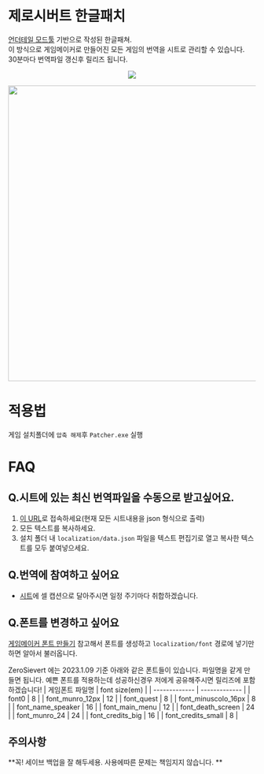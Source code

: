 # 제로시버트 한글패치
[언더테일 모드툴](https://github.com/krzys-h/UndertaleModTool) 기반으로 작성된 한글패쳐.  
이 방식으로 게임메이커로 만들어진 모든 게임의 번역을 시트로 관리할 수 있습니다.  
30분마다 번역파일 갱신후 릴리즈 됩니다.
<p align="center">
 <img src=https://github.com/shlifedev/zero-sievert-localization/actions/workflows/autodeploy.yml/badge.svg/> 
</p> 
<p align="center">
 <img width="600px" src=https://user-images.githubusercontent.com/49047211/211140923-dc7e57d7-4462-451f-b88d-28440b2fe79f.png> 
</p> 

# 적용법 
게임 설치폴더에 `압축 해제`후 `Patcher.exe` 실행 

# FAQ
## Q.시트에 있는 최신 번역파일을 수동으로 받고싶어요.
1. [이 URL](https://script.google.com/macros/s/AKfycbzCz_GcTuC8opbyIAXIwcufljtYRVZx2lHTfCNAIx0AtuZoNwNLnIw5hv9Ov56o8WjFsw/exec)로 접속하세요(현재 모든 시트내용을 json 형식으로 출력)
2. 모든 텍스트를 복사하세요.
3. 설치 폴더 내 `localization/data.json` 파일을 텍스트 편집기로 열고 복사한 텍스트를 모두 붙여넣으세요.

## Q.번역에 참여하고 싶어요 
- [시트](https://docs.google.com/spreadsheets/d/1w2JjxpPBwynLhu69edHGjCwjLX0muLK1cXzwzj8Sfrc/edit#gid=360281631)에 셀 캡션으로 달아주시면
일정 주기마다 취합하겠습니다. 

## Q.폰트를 변경하고 싶어요
[게임메이커 폰트 만들기](https://www.youtube.com/watch?v=QIfgwtgSl4s&ab_channel=1upIndie)
참고해서 폰트를 생성하고 `localization/font` 경로에 넣기만 하면 알아서 불러옵니다.  


ZeroSievert 에는 2023.1.09 기준 아래와 같은 폰트들이 있습니다. 파일명을 같게 만들면 됩니다.
예쁜 폰트를 적용하는데 성공하신경우 저에게 공유해주시면 릴리즈에 포함하겠습니다!
| 게임폰트 파일명  | font size(em) |
| ------------- | ------------- |
| font0  | 8  |
| font_munro_12px  | 12 |
| font_quest  | 8 |
| font_minuscolo_16px  | 8  |
| font_name_speaker  | 16  |
| font_main_menu  | 12  |
| font_death_screen | 24  |
| font_munro_24  | 24 |
| font_credits_big  | 16  |
| font_credits_small  | 8  |
  

## 주의사항
 **꼭! 세이브 백업을 잘 해두세용. 사용에따른 문제는 책임지지 않습니다. **

 
